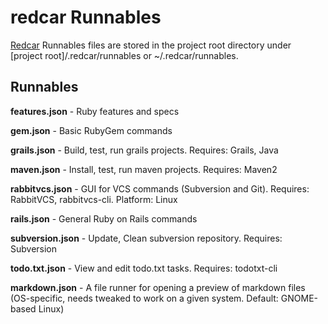 redcar Runnables
================

[Redcar](http://redcareditor.com) Runnables files are stored in the project root directory under [project root]/.redcar/runnables or ~/.redcar/runnables.

Runnables
---------

**features.json** - Ruby features and specs

**gem.json** - Basic RubyGem commands

**grails.json** - Build, test, run grails projects. Requires: Grails, Java

**maven.json** - Install, test, run maven projects. Requires: Maven2

**rabbitvcs.json** - GUI for VCS commands (Subversion and Git). Requires: RabbitVCS, rabbitvcs-cli. Platform: Linux

**rails.json** - General Ruby on Rails commands

**subversion.json** - Update, Clean subversion repository. Requires: Subversion

**todo.txt.json** - View and edit todo.txt tasks. Requires: todotxt-cli

**markdown.json** - A file runner for opening a preview of markdown files (OS-specific, needs tweaked to work on a given system. Default: GNOME-based Linux)
